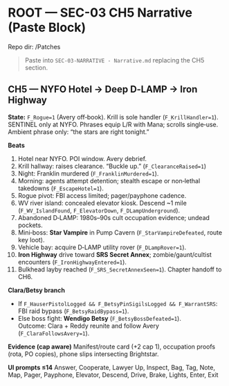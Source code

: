 # ROOT — SEC-03 CH5 Narrative (Paste Block)
Repo dir: /Patches

> Paste into `SEC-03-NARRATIVE - Narrative.md` replacing the CH5 section.

## CH5 — NYFO Hotel → Deep D‑LAMP → Iron Highway
**State:** `F_Rogue=1` (Avery off‑book). Krill is sole handler (`F_KrillHandler=1`). SENTINEL only at NYFO. Phrases equip L/R with Mana; scrolls single‑use. Ambient phrase only: “the stars are right tonight.”

**Beats**
1) Hotel near NYFO. POI window. Avery debrief.  
2) Krill hallway: raises clearance. “Buckle up.” (`F_ClearanceRaised=1`)  
3) Night: Franklin murdered (`F_FranklinMurdered=1`).  
4) Morning: agents attempt detention; stealth escape or non‑lethal takedowns (`F_EscapeHotel=1`).  
5) Rogue pivot: FBI access limited; pager/payphone cadence.  
6) WV river island: concealed elevator kiosk. Descend ~1 mile (`F_WV_IslandFound`, `F_ElevatorDown`, `F_DLampUnderground`).  
7) Abandoned D‑LAMP: 1980s–90s cult occupation evidence; undead pockets.  
8) Mini‑boss: **Star Vampire** in Pump Cavern (`F_StarVampireDefeated`, route key loot).  
9) Vehicle bay: acquire D‑LAMP utility rover (`F_DLampRover=1`).  
10) **Iron Highway** drive toward **SRS Secret Annex**; zombie/gaunt/cultist encounters (`F_IronHighwayEntered=1`).  
11) Bulkhead layby reached (`F_SRS_SecretAnnexSeen=1`). Chapter handoff to CH6.

**Clara/Betsy branch**
- If `F_HauserPistolLogged && F_BetsyPinSigilsLogged && F_WarrantSRS`: FBI raid bypass (`F_BetsyRaidBypass=1`).  
- Else boss fight: **Wendigo Betsy** (`F_BetsyBossDefeated=1`).  
Outcome: Clara + Reddy reunite and follow Avery (`F_ClaraFollowsAvery=1`).

**Evidence (cap aware)** Manifest/route card (+2 cap 1), occupation proofs (rota, PO copies), phone slips intersecting Brightstar.

**UI prompts ≤14** Answer, Cooperate, Lawyer Up, Inspect, Bag, Tag, Note, Map, Pager, Payphone, Elevator, Descend, Drive, Brake, Lights, Enter, Exit
